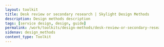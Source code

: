 ```yaml
---
layout: toolkit
title: Desk review or secondary research | Skylight Design Methods
description: Design methods description
tags: [service design, design, guide]
permalink: /work/toolkits/design-methods/desk-review-or-secondary-research/
sidenav: design_methods
content_type: Toolkit
---
```


